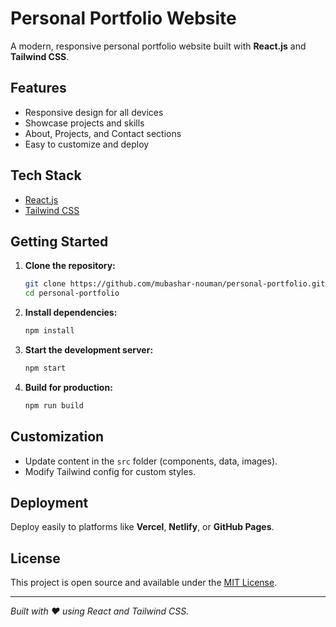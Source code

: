 # Personal Portfolio Website

A modern, responsive personal portfolio website built with **React.js** and **Tailwind CSS**.

## Features

- Responsive design for all devices
- Showcase projects and skills
- About, Projects, and Contact sections
- Easy to customize and deploy

## Tech Stack

- [React.js](https://reactjs.org/)
- [Tailwind CSS](https://tailwindcss.com/)

## Getting Started

1. **Clone the repository:**
    ```bash
    git clone https://github.com/mubashar-nouman/personal-portfolio.git
    cd personal-portfolio
    ```

2. **Install dependencies:**
    ```bash
    npm install
    ```

3. **Start the development server:**
    ```bash
    npm start
    ```

4. **Build for production:**
    ```bash
    npm run build
    ```

## Customization

- Update content in the `src` folder (components, data, images).
- Modify Tailwind config for custom styles.

## Deployment

Deploy easily to platforms like **Vercel**, **Netlify**, or **GitHub Pages**.

## License

This project is open source and available under the [MIT License](LICENSE).

---
*Built with ❤️ using React and Tailwind CSS.*